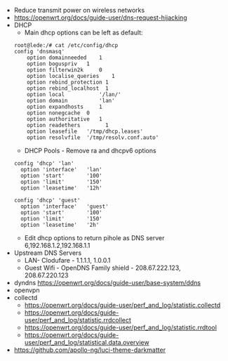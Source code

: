 * Reduce transmit power on wireless networks
* https://openwrt.org/docs/guide-user/dns-request-hijacking
* DHCP
  * Main dhcp options can be left as default:
  ```
  root@lede:/# cat /etc/config/dhcp
  config 'dnsmasq'
	  option domainneeded	 1
	  option boguspriv	 1
	  option filterwin2k	 0
	  option localise_queries	 1
	  option rebind_protection 1
	  option rebind_localhost  1
	  option local        	 '/lan/'
	  option domain	         'lan'
	  option expandhosts	 1
	  option nonegcache	 0
	  option authoritative	 1
	  option readethers        1
	  option leasefile	 '/tmp/dhcp.leases'
	  option resolvfile	 '/tmp/resolv.conf.auto'
  ```
  * DHCP Pools - Remove ra and dhcpv6 options
  ```
  config 'dhcp' 'lan'
	option 'interface'   'lan'
	option 'start'       '100'
	option 'limit'	     '150'
	option 'leasetime'   '12h'
	
  config 'dhcp' 'guest'
	option 'interface'   'guest'
	option 'start'       '100'
	option 'limit'	     '150'
	option 'leasetime'   '2h'
  
  ```
  * Edit dhcp options to return pihole as DNS server 6,192.168.1.2,192.168.1.1
* Upstream DNS Servers
  * LAN- Clodufare - 1.1.1.1, 1.0.0.1
  * Guest Wifi - OpenDNS Family shield - 208.67.222.123, 208.67.220.123
* dyndns https://openwrt.org/docs/guide-user/base-system/ddns
* openvpn
* collectd
  * https://openwrt.org/docs/guide-user/perf_and_log/statistic.collectd
  * https://openwrt.org/docs/guide-user/perf_and_log/statistic.rrdcollect
  * https://openwrt.org/docs/guide-user/perf_and_log/statistic.rrdtool
  * https://openwrt.org/docs/guide-user/perf_and_log/statistical.data.overview
* https://github.com/apollo-ng/luci-theme-darkmatter

